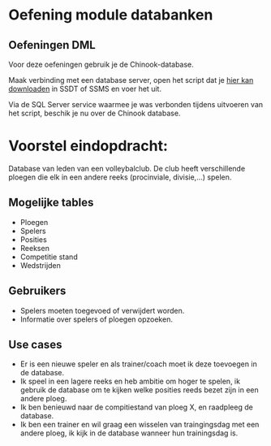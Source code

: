 # Oefening module databanken

## Oefeningen DML

Voor deze oefeningen gebruik je de Chinook-database.

Maak verbinding met een database server, open het script dat je [hier kan downloaden](https://raw.githubusercontent.com/lerocha/chinook-database/master/ChinookDatabase/DataSources/Chinook_SqlServer.sql) in SSDT of SSMS en voer het uit.

Via de SQL Server service waarmee je was verbonden tijdens uitvoeren van het script, beschik je nu over de Chinook database.

# Voorstel eindopdracht:

Database van leden van een volleybalclub. De club heeft verschillende ploegen die elk in een andere reeks (procinviale, divisie,...) spelen.

## Mogelijke tables

 - Ploegen
 - Spelers
 - Posities
 - Reeksen
 - Competitie stand
 - Wedstrijden

## Gebruikers

 - Spelers moeten toegevoed of verwijdert worden. 
 - Informatie over spelers of ploegen opzoeken.

## Use cases
 - Er is een nieuwe speler en als trainer/coach moet ik deze toevoegen in de database.
 - Ik speel in een lagere reeks en heb ambitie om hoger te spelen, ik gebruik de database om te kijken welke posities reeds bezet zijn in een andere ploeg.
 - Ik ben benieuwd naar de compitiestand van ploeg X, en raadpleeg de database.
 - Ik ben een trainer en wil graag een wisselen van traingingsdag met een andere ploeg, ik kijk in de database wanneer hun trainingsdag is.
